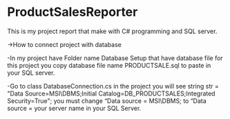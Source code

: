 # ProductSalesReporter
This is my project report that make with C# programming and SQL server.

->How to connect project with database

-In my project have Folder name Database Setup that have database file for this project you copy database file name PRODUCTSALE.sql to paste in your SQL server.

-Go to class DatabaseConnection.cs in the project you will see string str = "Data Source=MSI\DBMS;Initial Catalog=DB_PRODUCTSALES;Integrated Security=True"; you must change “Data source = MSI\DBMS; to “Data source = your server name in your SQL Server.
